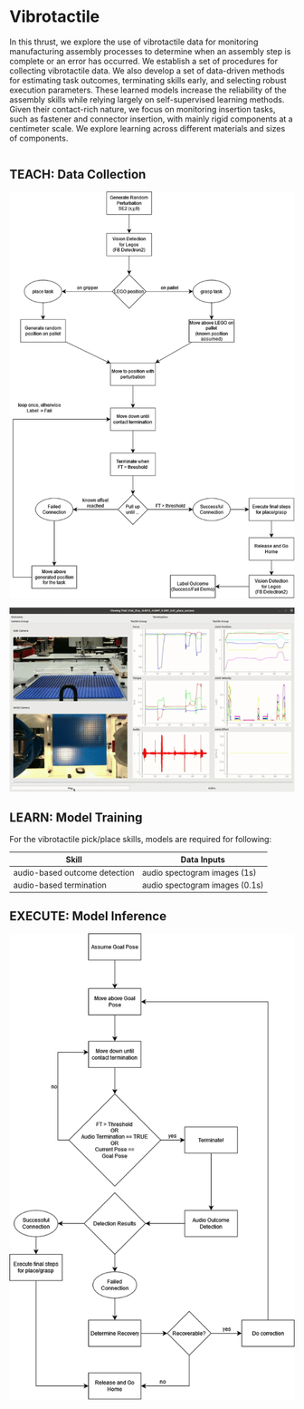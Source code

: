 # Vibrotactile

In this thrust, we explore the use of vibrotactile data for monitoring manufacturing assembly processes to determine when an assembly step is complete or an error has occurred. We establish a set of procedures for collecting vibrotactile data. We also develop a set of data-driven methods for estimating task outcomes, terminating skills early, and selecting robust execution parameters. These learned models increase the reliability of the assembly skills while relying largely on self-supervised learning methods. Given their contact-rich nature, we focus on monitoring insertion tasks, such as fastener and connector insertion, with mainly rigid components at a centimeter scale. We explore learning across different materials and sizes of components.

```{contents}
```

## TEACH: Data Collection

![flow_chart](files/vt-datacollection.png)

![data-viz](files/vibrotactile_data_visualization.gif)

## LEARN: Model Training

For the vibrotactile pick/place skills, models are required for following:

| Skill | Data Inputs |
|-------|-------------|
|audio-based outcome detection| audio spectogram images (1s) |
|audio-based termination | audio spectogram images (0.1s) |

## EXECUTE: Model Inference

![execution](files/vt-execution.png)